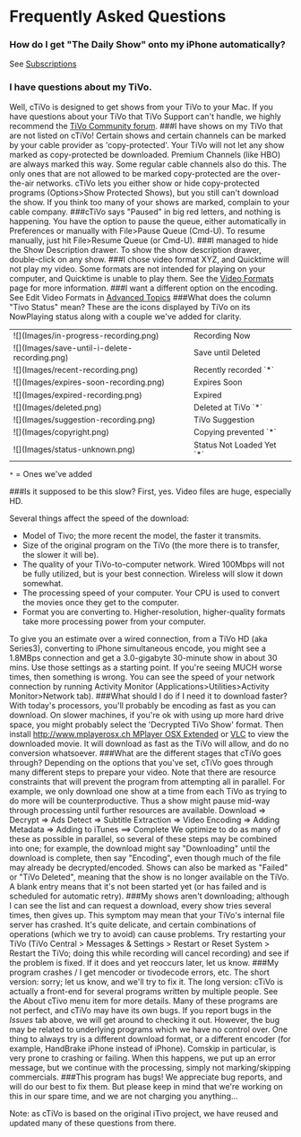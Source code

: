 # Frequently Asked Questions

### How do I get "The Daily Show" onto my iPhone automatically?  
See [Subscriptions]()
### I have questions about my TiVo.  
Well, cTiVo is designed to get shows from your TiVo to your Mac. If you have questions about your TiVo that TiVo Support can't handle, we highly recommend the [TiVo Community forum](http://TiVocommunity.com/TiVo-vb/index.php).
###I have shows on my TiVo that are not listed on cTiVo!
Certain shows and certain channels can be marked by your cable provider as 'copy-protected'. Your TiVo will not let any show marked as copy-protected be downloaded. Premium Channels (like HBO) are always marked this way. Some regular cable channels also do this. The only ones that are not allowed to be marked copy-protected are the over-the-air networks. cTiVo lets you either show or hide copy-protected programs (Options>Show Protected Shows), but you still can't download the show. If you think too many of your shows are marked, complain to your cable company.
###cTiVo says "Paused" in big red letters, and nothing is happening.
You have the option to pause the queue, either automatically in Preferences or manually with File>Pause Queue (Cmd-U). To resume manually, just hit File>Resume Queue (or Cmd-U).
###I managed to hide the Show Description drawer.
To show the show description drawer, double-click on any show.
###I chose video format XYZ, and Quicktime will not play my video.
Some formats are not intended for playing on your computer, and Quicktime is unable to play them. See the [Video Formats](Video-Formats.md) page for more information.
###I want a different option on the encoding.
   See Edit Video Formats in [Advanced Topics](Advanced-Topics.md) 
###What does the column "Tivo Status" mean?
These are the icons displayed by TiVo on its NowPlaying status along with a couple we've added for clarity. 
<table>
    <tr> <td>![](Images/in-progress-recording.png)</td><td>Recording Now</td></tr>
    <tr> <td>![](Images/save-until-i-delete-recording.png)</td><td>Save until Deleted</td></tr>
    <tr> <td>![](Images/recent-recording.png)</td><td>Recently recorded `*`</td></tr>
    <tr> <td>![](Images/expires-soon-recording.png)</td><td>Expires Soon</td></tr>
    <tr> <td>![](Images/expired-recording.png)</td><td>Expired</td></tr>
    <tr> <td>![](Images/deleted.png)</td><td>Deleted at TiVo `*`</td></tr>
    <tr> <td>![](Images/suggestion-recording.png)</td><td>TiVo Suggestion</td></tr>
    <tr> <td>![](Images/copyright.png)</td><td>Copying prevented `*`</td></tr>
    <tr> <td>![](Images/status-unknown.png)</td><td>Status Not Loaded Yet `*` </td></tr>
</table>

`*` = Ones we've added 

###Is it supposed to be this slow?
 First, yes. Video files are huge, especially HD.
 
Several things affect the speed of the download:

- Model of Tivo; the more recent the model, the faster it transmits.
- Size of the original program on the TiVo (the more there is to transfer, the slower it will be).
- The quality of your TiVo-to-computer network. Wired 100Mbps will not be fully utilized, but is your best connection. Wireless will slow it down somewhat.
- The processing speed of your computer. Your CPU is used to convert the movies once they get to the computer.
- Format you are converting to. Higher-resolution, higher-quality formats take more processing power from your computer.

To give you an estimate over a wired connection, from a TiVo HD (aka Series3), converting to iPhone simultaneous encode, you might see a 1.8MBps connection and get a 3.0-gigabyte 30-minute show in about 30  mins. Use those settings as a starting point. If you're seeing MUCH worse times, then something is wrong. You can see the speed of your network connection by running Activity Monitor (Applications>Utilities>Activity Monitor>Network tab).
###What should I do if I need it to download faster?
   With today's processors, you'll probably be encoding as fast as you can download. On slower machines, if you're ok with using up more hard drive space, you might probably select the 'Decrypted TiVo Show' format. Then  install [http://www.mplayerosx.ch MPlayer OSX Extended](https://ctivo.googlecode.com/svn/trunk/cTiVo/questionmark.png])  or [VLC](http://www.videolan.org/vlc/index.html) to view the downloaded movie. It will download as fast as the TiVo will allow, and do no conversion whatsoever.
###What are the different stages that cTiVo goes through?
   Depending on the options that you've set, cTiVo goes through many different steps to prepare your video.  Note that there are resource constraints that will prevent the program from attempting all in parallel. For example, we only download one show at a time from each TiVo as trying to do more will be counterproductive. Thus a show might pause mid-way through processing until further resources are available.
  Download => Decrypt => Ads Detect => Subtitle Extraction => Video Encoding => Adding Metadata => Adding to iTunes ==> Complete 
   We optimize to do as many of these as possible in parallel, so several of these steps may be combined into one; for example, the download might say "Downloading" until the download is complete, then say "Encoding", even though much of the file may already be decrypted/encoded. Shows can also be marked as "Failed" or "TiVo Deleted", meaning that the show is no longer available on the TiVo. A blank entry means that it's not been started yet (or has failed and is scheduled for automatic retry).
###My shows aren't downloading; although I can see the list and can request a download, every show tries several times, then gives up.
This symptom may mean that your TiVo's internal file server has crashed. It's quite delicate, and certain combinations of operations (which we try to avoid) can cause problems. Try restarting your TiVo (TiVo Central > Messages & Settings > Restart or Reset System > Restart the TiVo; doing this while recording will cancel recording) and see if the problem is fixed. If it does and yet reoccurs later, let us know.
###My program crashes / I get mencoder or tivodecode errors, etc.
 The short version: sorry; let us know, and we'll try to fix it.
The long version: cTiVo is actually a front-end for several programs written by multiple people. See the About cTivo menu item for more details. Many of these programs are not perfect, and cTiVo may have its own bugs. If you report bugs in the *Issues* tab above, we will get around to checking it out. However, the bug may be related to underlying programs which we have no control over.  One thing to always try is a different download format, or a different encoder (for example, HandBrake iPhone instead of iPhone). Comskip in particular, is very prone to crashing or failing. When this happens, we put up an error message, but we continue with the processing, simply not marking/skipping commercials.
###This program has bugs!
   We appreciate bug reports, and will do our best to fix them. But please keep in mind that we're working on this in our spare time, and we are not charging you anything...

Note: as cTiVo is based on the original iTivo project, we have reused and updated many of these questions from there.